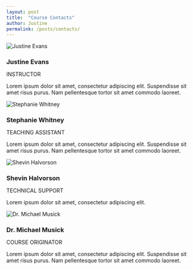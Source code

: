 ```yaml
---
layout: post
title:  "Course Contacts"
author: Justine
permalink: /posts/contacts/
---
```


<div class="row">

  <div class="col-sm-12 col-md-4">
    <div class="thumbnail">
      <img src="../../../img/user-justine.png" alt="Justine Evans" title="Justine Evans">
      <div class="caption">
        <h3 style="margin-bottom: 0;">Justine Evans</h3>
        <p style="text-transform: uppercase;" class="label label-primary">Instructor</p>
        <p style="margin: 10px 0;">Lorem ipsum dolor sit amet, consectetur adipiscing elit. Suspendisse sit amet risus purus. Nam pellentesque tortor sit amet commodo laoreet.</p>
        <p><a href="mailto:justine.evans@umontana.edu" class="btn btn-primary" role="button"><i class="fa fa-envelope fa-sm" aria-hidden="true"></i></a> <a href="https://ummediaarts.slack.com/team/U6T476W7Q" class="btn btn-default" role="button"><i class="fa fa-slack" aria-hidden="true"></i></a></p>
      </div>
    </div>
  </div>

  <div class="col-sm-12 col-md-4">
    <div class="thumbnail">
      <img src="../../../img/user-justine.png" alt="Stephanie Whitney" title="Stephanie Whitney">
      <div class="caption">
        <h3 style="margin-bottom: 0;">Stephanie Whitney</h3>
        <p style="text-transform: uppercase;" class="label label-info">Teaching Assistant</p>
        <p style="margin: 10px 0;">Lorem ipsum dolor sit amet, consectetur adipiscing elit. Suspendisse sit amet risus purus. Nam pellentesque tortor sit amet commodo laoreet.</p>
        <p><a href="mailto:stephanie.whitney@umontana.edu" class="btn btn-primary" role="button"><i class="fa fa-envelope fa-sm" aria-hidden="true"></i></a> <a href="#" class="btn btn-default" role="button"><i class="fa fa-slack" aria-hidden="true"></i></a></p>
      </div>
    </div>
  </div>

  <div class="col-sm-12 col-md-4">
    <div class="thumbnail">
      <img src="../../../img/user-justine.png" alt="Shevin Halvorson" title="
      Shevin Halvorson">
      <div class="caption">
        <h3 style="margin-bottom: 0;">Shevin Halvorson</h3>
        <p style="text-transform: uppercase;" class="label label-info">Technical Support</p>
        <p style="margin: 10px 0;">Lorem ipsum dolor sit amet, consectetur adipiscing elit.</p>
        <p><a href="mailto:shevin.halvorson@umontana.edu" class="btn btn-primary" role="button"><i class="fa fa-envelope fa-sm" aria-hidden="true"></i></a> <a href="#" class="btn btn-default" role="button"><i class="fa fa-slack" aria-hidden="true"></i></a></p>
      </div>
    </div>
  </div>

</div>

<div class="row">

  <div class="col-sm-12 col-md-4">
    <div class="thumbnail">
      <img src="../../../img/user-justine.png" alt="Dr. Michael Musick" title="Dr. Michael Musick">
      <div class="caption">
        <h3 style="margin-bottom: 0;">Dr. Michael Musick</h3>
        <p style="text-transform: uppercase;" class="label label-default">Course Originator</p>
        <p style="margin: 10px 0;">Lorem ipsum dolor sit amet, consectetur adipiscing elit. Suspendisse sit amet risus purus. Nam pellentesque tortor sit amet commodo laoreet.</p>
        <p><a href="mailto:shevin.halvorson@umontana.edu" class="btn btn-primary" role="button"><i class="fa fa-envelope fa-sm" aria-hidden="true"></i></a> <a href="https://ummediaarts.slack.com/messages/D6Z8RF41L" class="btn btn-default" role="button"><i class="fa fa-slack" aria-hidden="true"></i></a></p>
      </div>
    </div>
  </div>

</div>
